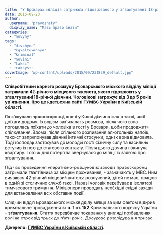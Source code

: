 ```yaml
---
title: "У Броварах міліція затримала підозрюваного у зґвалтуванні 18-річної дівчини - МВС"
date: 2015-09-23
author: 
  username: "pravoznaty"
  display_name: "Маєш право знати"
categories: 
  - "novyny"
tags: 
  - "divchyna"
  - "zgvaltuvannya"
  - "kriminal"
  - "novini"
  - "taksi"
  - "taksyst"
coverImage: "wp-content/uploads/2015/09/231839_default.jpg"
---
```


**Співробітники карного розшуку Броварського міського відділу міліції затримали 42-річного місцевого таксиста, якого підозрюють у зґвалтуванні 18-річної дівчини. Чоловікові загрожує від 3 до 5 років ув'язнення. Про це [йдеться](http://www.mvs.gov.ua/mvs/control/kyivska/uk/publish/article/175377) на сайті ГУМВС України в Київській області.**

Як з'ясували правоохоронці, вночі у Києві дівчина сіла в таксі, щоб доїхати додому. Із водієм зав'язалась розмова, після чого вона погодилась поїхати до чоловіка в гості у Бровари, щоби продовжити спілкування. Вдома, після спільного розпивання алкогольних напоїв, таксист запропонував дівчині інтимні стосунки, однак вона відмовила. Тоді господар застосував до молодої гості фізичну силу та насильно вступив із нею до статевого контакту. Після цього дівчина покинула квартиру. Того ж дня потерпіла звернулася до міліції із заявою про зґвалтування.

Під час проведення оперативно-розшукових заходів правоохоронці затримали ґвалтівника за місцем проживання, - зазначають у МВС. Ним виявився 42-річний місцевий житель: розлучений, дітей не має, працює в одній зі столичних служб таксі. Наразі чоловік перебуває в ізоляторі тимчасового тримання. Міліціонери проводять необхідні слідчі заходи для встановлення всіх обставин події.

Слідчий відділ Броварського міськвідділу міліції за цим фактом відкрив кримінальне провадження за **ч. 1 ст. 152** Кримінального кодексу України - **зґвалтування**. Стаття передбачає покарання у вигляді позбавлення волі на строк від трьох до п’яти років. Досудове розслідування триває.

**Джерело: [ГУМВС України в Київській області](http://www.mvs.gov.ua/mvs/control/kyivska/uk/publish/article/175377).**
